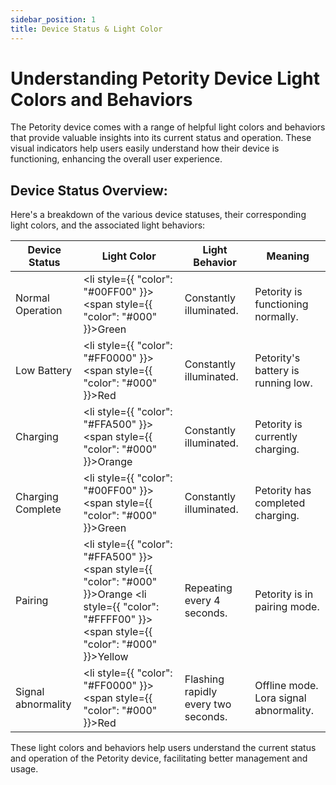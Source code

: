 ```yaml
---
sidebar_position: 1
title: Device Status & Light Color
---
```


# Understanding Petority Device Light Colors and Behaviors
The Petority device comes with a range of helpful light colors and behaviors that provide valuable insights into its current status and operation. These visual indicators help users easily understand how their device is functioning, enhancing the overall user experience.
## Device Status Overview:
Here's a breakdown of the various device statuses, their corresponding light colors, and the associated light behaviors:

| Device Status  | Light Color | Light Behavior |  Meaning |
| ----------- | ----------- |----------- |----------- |
| Normal Operation  | <li style={{ "color": "#00FF00" }}><span style={{ "color": "#000" }}>Green</span></li>   | Constantly illuminated.   |  Petority is functioning normally.     |
| Low Battery | <li style={{ "color": "#FF0000" }}><span style={{ "color": "#000" }}>Red</span></li>   | Constantly illuminated.    |  Petority's battery is running low.      | 
| Charging   | <li style={{ "color": "#FFA500" }}><span style={{ "color": "#000" }}>Orange</span></li>  | Constantly illuminated.   |  Petority is currently charging.   | 
| Charging Complete  | <li style={{ "color": "#00FF00" }}><span style={{ "color": "#000" }}>Green</span></li>   | Constantly illuminated. |  Petority has completed charging.      | 
| Pairing | <li style={{ "color": "#FFA500" }}><span style={{ "color": "#000" }}>Orange</span></li>  <li style={{ "color": "#FFFF00" }}><span style={{ "color": "#000" }}>Yellow</span></li>    | Repeating every 4 seconds.   |  Petority is in pairing mode.    | 
| Signal abnormality | <li style={{ "color": "#FF0000" }}><span style={{ "color": "#000" }}>Red</span></li>  | Flashing rapidly every two seconds. | Offline mode. Lora signal abnormality. | 

These light colors and behaviors help users understand the current status and operation of the Petority device, facilitating better management and usage.

